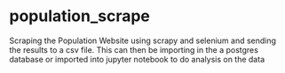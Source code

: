 # population_scrape
Scraping the Population Website using scrapy and selenium and sending the results to a csv file. This can then be importing in the a postgres database or imported into
jupyter notebook to do analysis on the data
